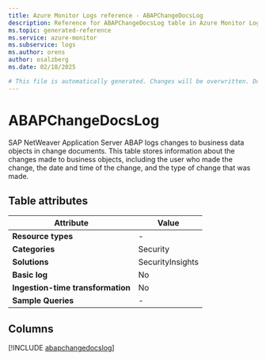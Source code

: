 ```yaml
---
title: Azure Monitor Logs reference - ABAPChangeDocsLog
description: Reference for ABAPChangeDocsLog table in Azure Monitor Logs.
ms.topic: generated-reference
ms.service: azure-monitor
ms.subservice: logs
ms.author: orens
author: osalzberg
ms.date: 02/18/2025

# This file is automatically generated. Changes will be overwritten. Do not change this file directly.
---
```


# ABAPChangeDocsLog

SAP NetWeaver Application Server ABAP logs changes to business data objects in change documents. This table stores information about the changes made to business objects, including the user who made the change, the date and time of the change, and the type of change that was made.


## Table attributes

|Attribute|Value|
|---|---|
|**Resource types**|-|
|**Categories**|Security|
|**Solutions**| SecurityInsights|
|**Basic log**|No|
|**Ingestion-time transformation**|No|
|**Sample Queries**|-|



## Columns
  
[!INCLUDE [abapchangedocslog](~/reusable-content/ce-skilling/azure/includes/azure-monitor/reference/tables/abapchangedocslog-include.md)]
